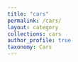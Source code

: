 ```yaml
---
title: "cars"
permalink: /cars/
layout: category
collections: cars
author_profile: true
taxonomy: Cars
---
```


